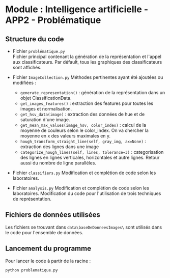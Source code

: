 # Module : Intelligence artificielle - APP2 - Problématique

## Structure du code

- Fichier `problématique.py`  
Fichier principal contenant la génération de la représentation et l'appel aux classificateurs. Par défault, tous les graphiques des classificateurs sont affichés.  

- Fichier `ImageCollection.py`
Méthodes pertinentes ayant été ajoutées ou modifiées :
    - `generate_representation()` : génération de la représentation dans un objet ClassificationData.
    - `get_images_features()` : extraction des features pour toutes les images et normalisation.
    - `get_hsv_data(image)` : extraction des données de hue et de saturation d'une image.
    - `get_mean_max_values(image_hsv, color_index)` : calcul de la moyenne de couleurs selon le color_index. On va chercher la moyenne en x des valeurs maximales en y.
    - `hough_transform_straight_line(self, gray_img, ax=None)` : extraction des lignes dans une image
    - `categorize_hough_lines(self, lines, tolerance=3)` : categorisation des lignes en lignes verticales, horizontales et autre lignes. Retour aussi du nombre de ligne parallèles.

- Fichier `classifiers.py`
Modification et complétion de code selon les laboratoires.

- Fichier `analysis.py`
Modification et complétion de code selon les laboratoires. Modification du code pour l'utilisation de trois techniques de représentation.

## Fichiers de données utilisées

Les fichiers se trouvant dans `data\baseDeDonneesImages\` sont utilisés dans le code pour l'ensemble de données.

## Lancement du programme

Pour lancer le code à partir de la racine :
```
python problematique.py
```

